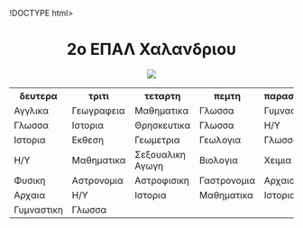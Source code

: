 !DOCTYPE html>
<html lang="en">

<head>
  <meta charset="UTF-8" />
  <meta name="viewport" content="width=device-width, initial-scale=1.0" />
  <link rel="stylesheet" href="style.css" />
  <title>2o Epal Chalandrioy</title>
</head>

<body>
  <center>
    <h1> 2o ΕΠΑΛ Χαλανδριου </h1>
     <img src=https://lh3.googleusercontent.com/p/AF1QipN1GQTNAQm5388R8NI9eKAF54JNrbcCi-4FsASj=s680-w680-h510>
       <table>
  <tr>
    <th>δευτερα</th>
    <th>τριτι</th>
    <th>τεταρτη</th>
    <th>πεμτη</th>
    <th>παρασκευη</th>    
  </tr>
  <tr>
    <td>Αγγλικα</td>
    <td>Γεωγραφεια</td>
    <td>Μαθηματικα</td>
    <td>Γλωσσα</td>
    <td>Γυμναστικη</td>
  </tr>
  <tr>
    <td>Γλωσσα</td>
    <td>Ιστορια</td>
    <td>Θρησκευτικα</td>
    <td>Γλωσσα</td>
    <td>Η/Υ</td>
  </tr>
  <tr>
    <td>Ιστορια</td>
    <td>Εκθεση</td>
    <td>Γεωμετρια</td>
    <td>Γεωλογια</td>
    <td>Γλωσσα</td>
         </tr>
         <tr>
    <td>Η/Υ</td>
    <td>Μαθηματικα</td>
    <td>Σεξουαλικη Αγωγη</td>
    <td>Βιολογια</td>
    <td>Χειμια</td>
         </tr>
         <tr>
    <td>Φυσικη</td>
    <td>Αστρονομια</td>
    <td>Αστροφισικη</td>
    <td>Γαστρονομια</td>
    <td>Αρχαια</td>
         </tr>
         <tr>
    <td>Αρχαια</td>
    <td>Η/Υ</td>
    <td>Ιστορια</td>
    <td>Μαθηματικα</td>
    <td>Ιστορια</td>
         </tr>
         <tr>
    <td>Γυμναστικη</td>
    <td>Γλωσσα</td>
    <td></td>
    <td></td>
    <td></td>
         </tr>
</table>
  </center>
 </body>

</html>
